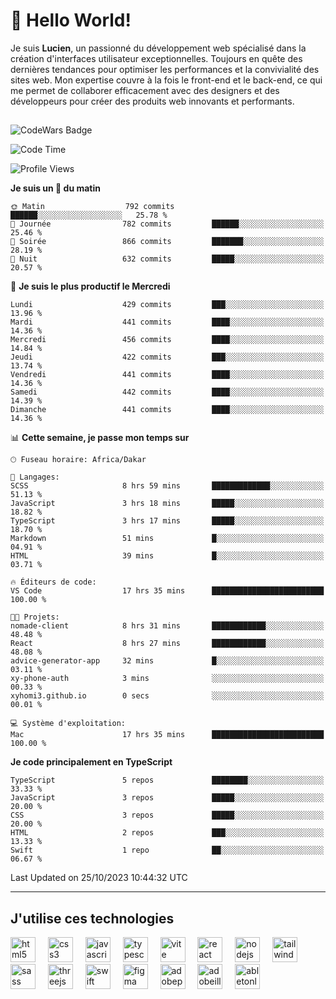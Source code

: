 # 👋 Hello World!

Je suis **Lucien**, un passionné du développement web spécialisé dans la création d'interfaces utilisateur exceptionnelles. Toujours en quête des dernières tendances pour optimiser les performances et la convivialité des sites web. Mon expertise couvre à la fois le front-end et le back-end, ce qui me permet de collaborer efficacement avec des designers et des développeurs pour créer des produits web innovants et performants.

##

![CodeWars Badge](https://www.codewars.com/users/xyhomi3/badges/small)

<!--START_SECTION:waka-->
![Code Time](http://img.shields.io/badge/Code%20Time-140%20hrs%2023%20mins-blue)

![Profile Views](http://img.shields.io/badge/Vues%20du%20profil-1-blue)

**Je suis un 🐤 du matin** 

```text
🌞 Matin                  792 commits         ██████░░░░░░░░░░░░░░░░░░░   25.78 % 
🌆 Journée                782 commits         ██████░░░░░░░░░░░░░░░░░░░   25.46 % 
🌃 Soirée                 866 commits         ███████░░░░░░░░░░░░░░░░░░   28.19 % 
🌙 Nuit                   632 commits         █████░░░░░░░░░░░░░░░░░░░░   20.57 % 
```
📅 **Je suis le plus productif le Mercredi** 

```text
Lundi                    429 commits         ███░░░░░░░░░░░░░░░░░░░░░░   13.96 % 
Mardi                    441 commits         ████░░░░░░░░░░░░░░░░░░░░░   14.36 % 
Mercredi                 456 commits         ████░░░░░░░░░░░░░░░░░░░░░   14.84 % 
Jeudi                    422 commits         ███░░░░░░░░░░░░░░░░░░░░░░   13.74 % 
Vendredi                 441 commits         ████░░░░░░░░░░░░░░░░░░░░░   14.36 % 
Samedi                   442 commits         ████░░░░░░░░░░░░░░░░░░░░░   14.39 % 
Dimanche                 441 commits         ████░░░░░░░░░░░░░░░░░░░░░   14.36 % 
```


📊 **Cette semaine, je passe mon temps sur** 

```text
🕑︎ Fuseau horaire: Africa/Dakar

💬 Langages: 
SCSS                     8 hrs 59 mins       █████████████░░░░░░░░░░░░   51.13 % 
JavaScript               3 hrs 18 mins       █████░░░░░░░░░░░░░░░░░░░░   18.82 % 
TypeScript               3 hrs 17 mins       █████░░░░░░░░░░░░░░░░░░░░   18.70 % 
Markdown                 51 mins             █░░░░░░░░░░░░░░░░░░░░░░░░   04.91 % 
HTML                     39 mins             █░░░░░░░░░░░░░░░░░░░░░░░░   03.71 % 

🔥 Éditeurs de code: 
VS Code                  17 hrs 35 mins      █████████████████████████   100.00 % 

🐱‍💻 Projets: 
nomade-client            8 hrs 31 mins       ████████████░░░░░░░░░░░░░   48.48 % 
React                    8 hrs 27 mins       ████████████░░░░░░░░░░░░░   48.08 % 
advice-generator-app     32 mins             █░░░░░░░░░░░░░░░░░░░░░░░░   03.11 % 
xy-phone-auth            3 mins              ░░░░░░░░░░░░░░░░░░░░░░░░░   00.33 % 
xyhomi3.github.io        0 secs              ░░░░░░░░░░░░░░░░░░░░░░░░░   00.01 % 

💻 Système d'exploitation: 
Mac                      17 hrs 35 mins      █████████████████████████   100.00 % 
```

**Je code principalement en TypeScript** 

```text
TypeScript               5 repos             ████████░░░░░░░░░░░░░░░░░   33.33 % 
JavaScript               3 repos             █████░░░░░░░░░░░░░░░░░░░░   20.00 % 
CSS                      3 repos             █████░░░░░░░░░░░░░░░░░░░░   20.00 % 
HTML                     2 repos             ███░░░░░░░░░░░░░░░░░░░░░░   13.33 % 
Swift                    1 repo              ██░░░░░░░░░░░░░░░░░░░░░░░   06.67 % 
```




 Last Updated on 25/10/2023 10:44:32 UTC
<!--END_SECTION:waka-->
---

## J'utilise ces technologies

<div align="left">
  <img src="https://skillicons.dev/icons?i=html" height="40" alt="html5 logo"  />
  <img width="12" />
  <img src="https://skillicons.dev/icons?i=css" height="40" alt="css3 logo"  />
  <img width="12" />
  <img src="https://skillicons.dev/icons?i=js" height="40" alt="javascript logo"  />
  <img width="12" />
  <img src="https://skillicons.dev/icons?i=ts" height="40" alt="typescript logo"  />
  <img width="12" />
  <img src="https://skillicons.dev/icons?i=vite" height="40" alt="vite logo"  />
  <img width="12" />
  <img src="https://skillicons.dev/icons?i=react" height="40" alt="react logo"  />
  <img width="12" />
  <img src="https://cdn.jsdelivr.net/gh/devicons/devicon/icons/nodejs/nodejs-original.svg" height="40" alt="nodejs logo"  />
  <img width="12" />
  <img src="https://skillicons.dev/icons?i=tailwind" height="40" alt="tailwindcss logo"  />
  <img width="12" />
  <img src="https://skillicons.dev/icons?i=sass" height="40" alt="sass logo"  />
  <img width="12" />
  <img src="https://skillicons.dev/icons?i=threejs" height="40" alt="threejs logo"  />
  <img width="12" />
  <img src="https://skillicons.dev/icons?i=swift" height="40" alt="swift logo"  />
  <img width="12" />
  <img src="https://skillicons.dev/icons?i=figma" height="40" alt="figma logo"  />
  <img width="12" />
  <img src="https://skillicons.dev/icons?i=ps" height="40" alt="adobephotoshop logo"  />
  <img width="12" />
  <img src="https://skillicons.dev/icons?i=ai" height="40" alt="adobeillustrator logo"  />
  <img width="12" />
  <img src="https://skillicons.dev/icons?i=ableton" height="40" alt="abletonlive logo"  />
</div>



